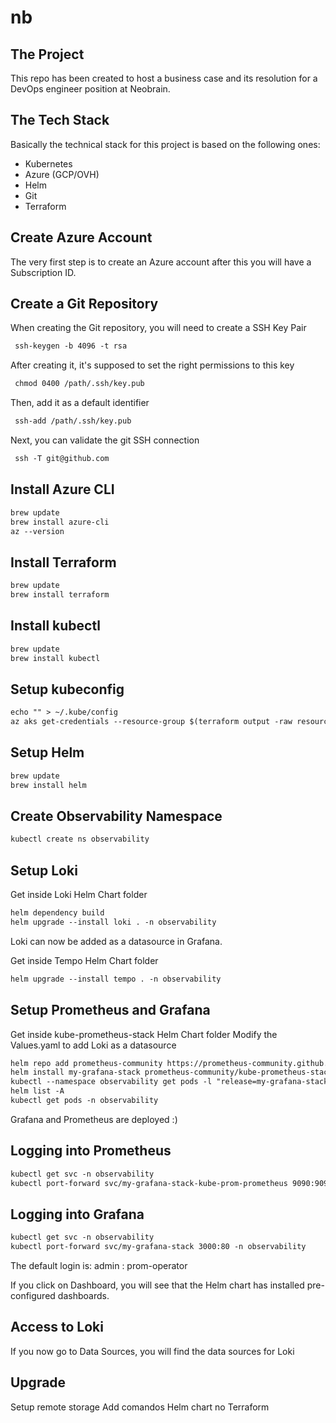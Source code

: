 # nb

## The Project

This repo has been created to host a business case and its resolution for a DevOps engineer position at Neobrain.

## The Tech Stack

Basically the technical stack for this project is based on the following ones:
- Kubernetes
- Azure (GCP/OVH)
- Helm
- Git
- Terraform

## Create Azure Account 

The very first step is to create an Azure account after this you will have a Subscription ID.

## Create a Git Repository

When creating the Git repository, you will need to create a SSH Key Pair

```markdown
 ssh-keygen -b 4096 -t rsa
```

After creating it, it's supposed to set the right permissions to this key
```markdown
 chmod 0400 /path/.ssh/key.pub
```

Then, add it as a default identifier
```markdown
 ssh-add /path/.ssh/key.pub
```

Next, you can validate the git SSH connection
```markdown
 ssh -T git@github.com
```

## Install Azure CLI
```markdown
brew update
brew install azure-cli
az --version
```

## Install Terraform
```markdown
brew update
brew install terraform
```

## Install kubectl
```markdown
brew update
brew install kubectl
```
## Setup kubeconfig
```markdown
echo "" > ~/.kube/config
az aks get-credentials --resource-group $(terraform output -raw resource_group_name) --name $(terraform output -raw kubernetes_cluster_name)
```

## Setup Helm
```markdown
brew update
brew install helm
```

## Create Observability Namespace
```markdown
kubectl create ns observability
```

## Setup Loki
Get inside Loki Helm Chart folder
```markdown
helm dependency build
helm upgrade --install loki . -n observability
```
Loki can now be added as a datasource in Grafana.

Get inside Tempo Helm Chart folder
```markdown
helm upgrade --install tempo . -n observability
```

## Setup Prometheus and Grafana
Get inside kube-prometheus-stack Helm Chart folder
Modify the Values.yaml to add Loki as a datasource
```markdown
helm repo add prometheus-community https://prometheus-community.github.io/helm-charts
helm install my-grafana-stack prometheus-community/kube-prometheus-stack -n observability --values values.yaml
kubectl --namespace observability get pods -l "release=my-grafana-stack"
helm list -A
kubectl get pods -n observability
```
Grafana and Prometheus are deployed :)

## Logging into Prometheus
```markdown
kubectl get svc -n observability
kubectl port-forward svc/my-grafana-stack-kube-prom-prometheus 9090:9090 -n observability
```

## Logging into Grafana
```markdown
kubectl get svc -n observability
kubectl port-forward svc/my-grafana-stack 3000:80 -n observability
```
The default login is: admin : prom-operator

If you click on Dashboard, you will see that the Helm chart has installed pre-configured dashboards.

## Access to Loki
If you now go to Data Sources, you will find the data sources for Loki

## Upgrade
Setup remote storage
Add comandos Helm chart no Terraform